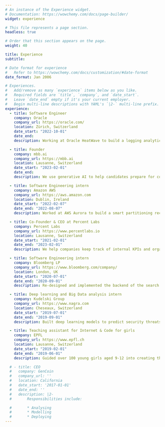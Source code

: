 ```yaml
---
# An instance of the Experience widget.
# Documentation: https://wowchemy.com/docs/page-builder/
widget: experience

# This file represents a page section.
headless: true

# Order that this section appears on the page.
weight: 40

title: Experience
subtitle:

# Date format for experience
#   Refer to https://wowchemy.com/docs/customization/#date-format
date_format: Jan 2006

# Experiences.
#   Add/remove as many `experience` items below as you like.
#   Required fields are `title`, `company`, and `date_start`.
#   Leave `date_end` empty if it's your current employer.
#   Begin multi-line descriptions with YAML's `|2-` multi-line prefix.
experience:
  - title: Software Engineer
    company: Oracle
    company_url: https://oracle.com/
    location: Zürich, Switzerland
    date_start: "2022-10-01"
    date_end:
    description: Working at Oracle HeatWave to build a logging analytics service.

  - title: Founder
    company: mbb.ai
    company_url: https://mbb.ai
    location: Lausanne, Switzerland
    date_start: "2023-02-01"
    date_end:
    description: We use generative AI to help candidates prepare for consulting interviews.

  - title: Software Engineering intern
    company: Amazon AWS
    company_url: https://aws.amazon.com
    location: Dublin, Ireland
    date_start: "2022-02-07"
    date_end: "2022-08-07"
    description: Worked at AWS Aurora to build a smart partitioning recommender.

  - title: Co-Founder & CEO at Percent Labs
    company: Percent Labs
    company_url: https://www.percentlabs.io
    location: Lausanne, Switzerland
    date_start: "2021-02-01"
    date_end: "2023-02-01"
    description: We help companies keep track of internal KPIs and organize their projects and goals.

  - title: Software Engineering intern
    company: Bloomberg LP
    company_url: https://www.bloomberg.com/company/
    location: London, UK
    date_start: "2020-07-01"
    date_end: "2020-09-01"
    description: Re-designed and implemented the backend of the search feature of the notes app.

  - title: Deep learning and Big Data analysis intern
    company: Kudelski Group
    company_url: https://www.nagra.com
    location: Cheseaux, Switzerland
    date_start: "2019-07-01"
    date_end: "2019-09-01"
    description: Built deep learning models to predict security threats based on logs.

  - title: Teaching assistant for Internet & Code for girls
    company: EPFL
    company_url: https://www.epfl.ch
    location: Lausanne, Switzerland
    date_start: "2019-02-01"
    date_end: "2019-06-01"
    description: Guided over 100 young girls aged 9‐12 into creating their own website and videogame.

  # - title: CEO
  #   company: GenCoin
  #   company_url: ''
  #   location: California
  #   date_start: '2017-01-01'
  #   date_end: ''
  #   description: |2-
  #       Responsibilities include:

  #       * Analysing
  #       * Modelling
  #       * Deploying
---
```

